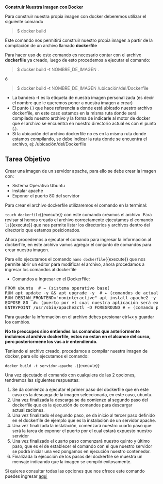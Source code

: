 **Construir Nuestra Imagen con Docker**

Para construir nuestra propia imagen con docker deberemos utilizar el siguiente comando

> $ docker build

Este comando nos permitirá construir nuestro propia imagen a partir de la compilación de un archivo llamado **dockerfile**

Para hacer uso de este comando es necesario contar con el archivo **dockerfile** ya creado, luego de esto procedemos a ejecutar el comando: 

> $ docker build -t NOMBRE_DE_IMAGEN .

ó

> $ docker build -t NOMBRE_DE_IMAGEN /ubicación/del/Dockerfile

- La bandera -t es la etiqueta de nuestra imagen personalizada (es decir el nombre que le queremos poner a nuestra imagen a crear)
- El punto (.) que hace referencia a donde está ubicado nuestro archivo dockerfile, en este caso estamos en la misma ruta donde será compilado nuestro archivo y la forma de indicarle al motor de docker que el archivo se encuentra en nuestro directorio actual es con el punto (.).
- Si la ubicación del archivo dockerfile no es en la misma ruta donde estamos compilando, se debe indicar la ruta donde se encuentra el archivo, ej: /ubicación/del/Dockerfile


## Tarea Objetivo

Crear una imagen de un servidor apache, para ello se debe crear la imagen con:

- Sistema Operativo Ubuntu
- Instalar apache
- Exponer el puerto 80 del servidor

Para crear el archivo dockerfile utilizaremos el comando en la terminal:

`touch dockerfile`{{execute}} con este comando creamos el archivo. Para revisar si hemos creado el archivo correctamente ejecutamos el comando `ls`{{execute}} que nos permite listar los directorios y archivos dentro del directorio que estamos posicionados.

Ahora procedemos a ejecutar el comando para ingresar la información al dockerfile, en este archivo vamos agregar el conjunto de comandos para crear nuestra imagen.

Para ello ejecutamos el comando `nano dockerfile`{{execute}} que nos permite abrir un editor para modificar el archivo, ahora procedamos a ingresar los comandos al dockerfile

- Comandos a Ingresar en el DockerFile:

<pre class="file" data-target="clipboard">
FROM ubuntu  # ← (sistema operativo base)
RUN apt update -y && apt upgrade -y  # ← (comandos de actualización)
RUN DEBIAN_FRONTEND="noninteractive" apt install apache2 -y  #← (comandos de instalación servidor apache)
EXPOSE 80  #← (puerto por el cual nuestra aplicación será expuesta)
ENTRYPOINT /usr/sbin/apache2ctl -D FOREGROUND # ← (comando para iniciar la aplicación)
</pre>

Para guardar la información en el archivo debes presionar ctrl+x y guardar los cambios.

**No te preocupes sino entiendes los comandos que anteriormente incluimos al archivo dockerfile, estos no estan en el alcance del curso, pero posteriormene los vas a ir entendiendo.**

Teniendo el archivo creado, procedamos a compilar nuestra imagen de docker, para ello ejecutamos el comando:

`docker build -t servidor-apache .`{{execute}}

Una vez ejecutado el comando con cualquiera de las 2 opciones, tendremos las siguientes respuestas:

1. Se da comienzo a ejecutar el primer paso del dockerfile que en este caso es la descarga de la imagen seleccionada, en este caso, ubuntu.
2. Una vez finalizada la descarga se da comienzo al segundo paso del dockerfile que es la ejecución de comandos para descargar actualizaciones.
3. Una vez finalizado el segundo paso, se da inicio al tercer paso definido en el dockerfile de ejemplo que es la instalación de un servidor apache.
4. Una vez finalizada la instalación, comenzará nuestro cuarto paso que será la tarea de exponer el puerto por el cual estará expuesto nuestro servidor
5. Una vez finalizado el cuarto paso comenzará nuestro quinto y último paso, que es el de establecer el comando con el que nuestro servidor se podrá iniciar una vez pongamos en ejecución nuestro contenedor.
6. Finalizada la ejecución de los pasos del dockerfile se muestra un mensaje indicando que la imagen se compiló exitosamente.

Si quieres consultar todas las opciones que nos ofrece este comando puedes ingresar [aqui](https://docs.docker.com/engine/reference/commandline/build/)